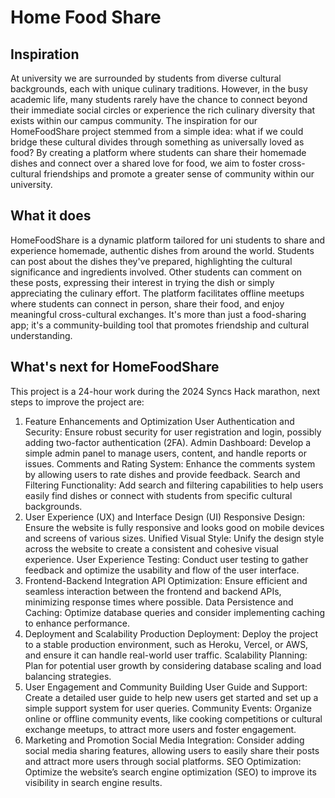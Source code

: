 # Home Food Share

## Inspiration

At university we are surrounded by students from diverse cultural backgrounds, each with unique culinary traditions. However, in the busy academic life, many students rarely have the chance to connect beyond their immediate social circles or experience the rich culinary diversity that exists within our campus community. The inspiration for our HomeFoodShare project stemmed from a simple idea: what if we could bridge these cultural divides through something as universally loved as food? By creating a platform where students can share their homemade dishes and connect over a shared love for food, we aim to foster cross-cultural friendships and promote a greater sense of community within our university.

## What it does

HomeFoodShare is a dynamic platform tailored for uni students to share and experience homemade, authentic dishes from around the world. Students can post about the dishes they've prepared, highlighting the cultural significance and ingredients involved. Other students can comment on these posts, expressing their interest in trying the dish or simply appreciating the culinary effort. The platform facilitates offline meetups where students can connect in person, share their food, and enjoy meaningful cross-cultural exchanges. It's more than just a food-sharing app; it's a community-building tool that promotes friendship and cultural understanding.

## What's next for HomeFoodShare

This project is a 24-hour work during the 2024 Syncs Hack marathon, next steps to improve the project are:

1. Feature Enhancements and Optimization
   User Authentication and Security: Ensure robust security for user registration and login, possibly adding two-factor authentication (2FA).
   Admin Dashboard: Develop a simple admin panel to manage users, content, and handle reports or issues.
   Comments and Rating System: Enhance the comments system by allowing users to rate dishes and provide feedback.
   Search and Filtering Functionality: Add search and filtering capabilities to help users easily find dishes or connect with students from specific cultural backgrounds.
2. User Experience (UX) and Interface Design (UI)
   Responsive Design: Ensure the website is fully responsive and looks good on mobile devices and screens of various sizes.
   Unified Visual Style: Unify the design style across the website to create a consistent and cohesive visual experience.
   User Experience Testing: Conduct user testing to gather feedback and optimize the usability and flow of the user interface.
3. Frontend-Backend Integration
   API Optimization: Ensure efficient and seamless interaction between the frontend and backend APIs, minimizing response times where possible.
   Data Persistence and Caching: Optimize database queries and consider implementing caching to enhance performance.
4. Deployment and Scalability
   Production Deployment: Deploy the project to a stable production environment, such as Heroku, Vercel, or AWS, and ensure it can handle real-world user traffic.
   Scalability Planning: Plan for potential user growth by considering database scaling and load balancing strategies.
5. User Engagement and Community Building
   User Guide and Support: Create a detailed user guide to help new users get started and set up a simple support system for user queries.
   Community Events: Organize online or offline community events, like cooking competitions or cultural exchange meetups, to attract more users and foster engagement.
6. Marketing and Promotion
   Social Media Integration: Consider adding social media sharing features, allowing users to easily share their posts and attract more users through social platforms.
   SEO Optimization: Optimize the website’s search engine optimization (SEO) to improve its visibility in search engine results.
